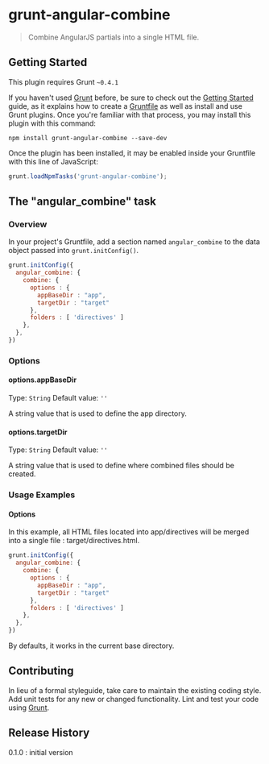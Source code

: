 # grunt-angular-combine

> Combine AngularJS partials into a single HTML file.

## Getting Started
This plugin requires Grunt `~0.4.1`

If you haven't used [Grunt](http://gruntjs.com/) before, be sure to check out the [Getting Started](http://gruntjs.com/getting-started) guide, as it explains how to create a [Gruntfile](http://gruntjs.com/sample-gruntfile) as well as install and use Grunt plugins. Once you're familiar with that process, you may install this plugin with this command:

```shell
npm install grunt-angular-combine --save-dev
```

Once the plugin has been installed, it may be enabled inside your Gruntfile with this line of JavaScript:

```js
grunt.loadNpmTasks('grunt-angular-combine');
```

## The "angular_combine" task

### Overview
In your project's Gruntfile, add a section named `angular_combine` to the data object passed into `grunt.initConfig()`.

```js
grunt.initConfig({
  angular_combine: {
    combine: {
      options : {
        appBaseDir : "app",
        targetDir : "target"
      },
      folders : [ 'directives' ]
    },
  },
})
```

### Options

#### options.appBaseDir
Type: `String`
Default value: `''`

A string value that is used to define the app directory.

#### options.targetDir
Type: `String`
Default value: `''`

A string value that is used to define where combined files should be created.

### Usage Examples

#### Options
In this example, all HTML files located into app/directives will be merged into a single file : target/directives.html. 

```js
grunt.initConfig({
  angular_combine: {
    combine: {
      options : {
        appBaseDir : "app",
        targetDir : "target"
      },
      folders : [ 'directives' ]
    },
  },
})
```

By defaults, it works in the current base directory.

## Contributing
In lieu of a formal styleguide, take care to maintain the existing coding style. Add unit tests for any new or changed functionality. Lint and test your code using [Grunt](http://gruntjs.com/).

## Release History
0.1.0 : initial version
